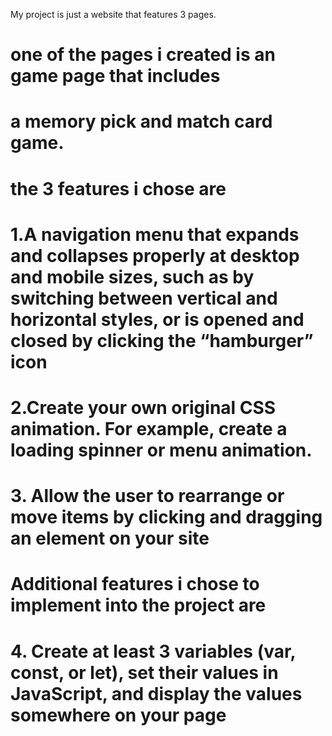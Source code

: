   My project is just a website that features 3 pages.
# one of the pages i created is an game page that includes
# a memory pick and match card game.
# the 3 features i chose are 
 # 1.A navigation menu that expands and collapses properly at desktop and mobile sizes, such as by switching between vertical and horizontal styles, or is opened and closed by clicking the “hamburger” icon

 # 2.Create your own original CSS animation. For example, create a loading spinner or menu animation. 

# 3. Allow the user to rearrange or move items by clicking and dragging an element on your site

# Additional features i chose to implement into the project are

# 4. Create at least 3 variables (var, const, or let), set their values in JavaScript, and display the values somewhere on your page